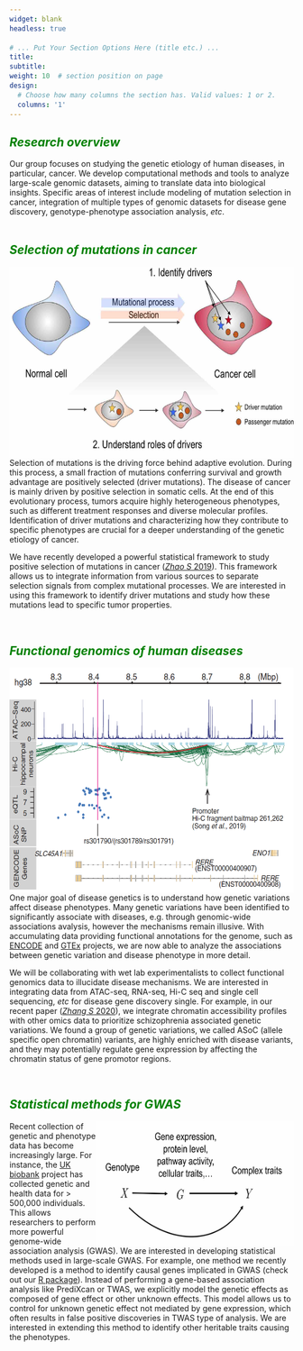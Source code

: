 ```yaml
---
widget: blank
headless: true

# ... Put Your Section Options Here (title etc.) ...
title:
subtitle:
weight: 10  # section position on page
design:
  # Choose how many columns the section has. Valid values: 1 or 2.
  columns: '1'
---
```


## <span style="color:green"> *Research overview* </span>
Our group focuses on studying the genetic etiology of human diseases, in particular, cancer.  We develop computational methods and tools to analyze large-scale genomic datasets, aiming to translate data into biological insights. Specific areas of interest include modeling of mutation selection in cancer, integration of multiple types of genomic datasets for disease gene discovery, genotype-phenotype association analysis, *etc*.  
&nbsp;
&nbsp;

## <span style="color:green"> *Selection of mutations in cancer* </span>

<img align="right" width="600" height="340" caption="temp" src="cancer_selection.jpg">

Selection of mutations is the driving force behind adaptive evolution. During this process, a small fraction of mutations conferring survival and growth advantage are positively selected (driver mutations). The disease of cancer is mainly driven by positive selection in somatic cells. At the end of this evolutionary process, tumors acquire highly heterogeneous phenotypes, such as different treatment responses and diverse molecular profiles. Identification of driver mutations and characterizing how they contribute to specific phenotypes are crucial for a deeper understanding of the genetic etiology of cancer. 

We have recently developed a powerful statistical framework to study positive selection of mutations in cancer ([*Zhao S* 2019](https://www.nature.com/articles/s41467-019-11284-9)). This framework allows us to integrate information from various sources to separate selection signals from complex mutational processes. We are interested in using this framework to identify driver mutations and study how these mutations lead to specific tumor properties. 

&nbsp;
&nbsp;

## <span style="color:green"> *Functional genomics of human diseases* </span>

<img align="right" width="520" height="400" caption="temp" src="functional_genomics.png">

One major goal of disease genetics is to understand how genetic variations affect disease phenotypes. Many genetic variations have been identified to significantly associate with diseases, e.g. through genomic-wide associations avalysis, however the mechanisms remain illusive. With accumulating data providing functional annotations for the genome, such as [ENCODE](https://www.encodeproject.org/) and [GTEx](https://gtexportal.org/home/) projects, we are now able to analyze the associations between genetic variation and disease phenotype in more detail.

We will be collaborating with wet lab experimentalists to collect functional genomics data to illucidate disease mechanisms. We are interested in integrating data from ATAC-seq, RNA-seq, Hi-C seq and single cell sequencing, *etc* for disease gene discovery single. For example, in our recent paper ([*Zhang S* 2020](https://science.sciencemag.org/content/369/6503/561.abstract)), we integrate chromatin accessibility profiles with other omics data to prioritize schizophrenia associated genetic variations. We found a group of genetic variations, we called ASoC (allele specific open chromatin) variants, are highly enriched with disease variants, and they may potentially regulate gene expression by affecting the chromatin status of gene promotor regions. 

&nbsp;
&nbsp;

## <span style="color:green"> *Statistical methods for GWAS* </span>

<img align="right" width="350" height="220" caption="temp" src= "causal-diagram.jpg">

Recent collection of genetic and phenotype data has become increasingly large. For instance, the [UK biobank](https://www.ukbiobank.ac.uk/) project has collected genetic and health data for > 500,000 individuals. This allows researchers to perform more powerful genome-wide association analysis (GWAS). We are interested in developing statistical methods used in large-scale GWAS. For example, one method we recently developed is a method to identify causal genes implicated in GWAS (check out our [R package](https://simingz.github.io/ctwas/)). Instead of performing a gene-based association analysis like PrediXcan or TWAS, we explicitly model the genetic effects as composed of gene effect or other unknown effects. This model allows us to control for unknown genetic effect not mediated by gene expression, which often results in false positive discoveries in TWAS type of analysis. We are interested in extending this method to identify other heritable traits causing the phenotypes.

